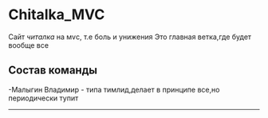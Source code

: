 # Chitalka_MVC
Сайт *читалка* на мvс, т.е боль и унижения
Это главная ветка,где будет вообще все

Состав команды
-------------------------

-Малыгин Владимир - типа тимлид,делает в принципе все,но периодически тупит

-------------------------
